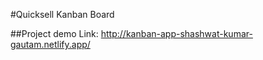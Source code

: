 #Quicksell Kanban Board

##Project demo Link: http://kanban-app-shashwat-kumar-gautam.netlify.app/
 



 
 
